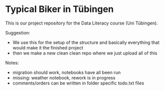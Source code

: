 
# Typical Biker in Tübingen

This is our project repository for the Data Literacy course (Uni Tübingen).


Suggestion:

- We use this for the setup of the structure and basically everything that would make it the finished project
- then we make a new clean clean repo where we just upload all of this

Notes:

- migration should work, notebooks have all been run
- missing: weather notebook, rework is in progress
- comments/orders can be written in folder specific todo.txt files
